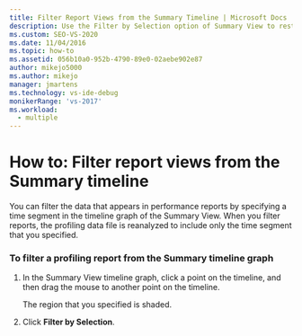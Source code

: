 ```yaml
---
title: Filter Report Views from the Summary Timeline | Microsoft Docs
description: Use the Filter by Selection option of Summary View to restrict reporting to a specific time period. The data file is reanalyzed for that time period only.
ms.custom: SEO-VS-2020
ms.date: 11/04/2016
ms.topic: how-to
ms.assetid: 056b10a0-952b-4790-89e0-02aebe902e87
author: mikejo5000
ms.author: mikejo
manager: jmartens
ms.technology: vs-ide-debug
monikerRange: 'vs-2017'
ms.workload: 
  - multiple
---
```

# How to: Filter report views from the Summary timeline
You can filter the data that appears in performance reports by specifying a time segment in the timeline graph of the Summary View. When you filter reports, the profiling data file is reanalyzed to include only the time segment that you specified.

### To filter a profiling report from the Summary timeline graph

1. In the Summary View timeline graph, click a point on the timeline, and then drag the mouse to another point on the timeline.

     The region that you specified is shaded.

2. Click **Filter by Selection**.
